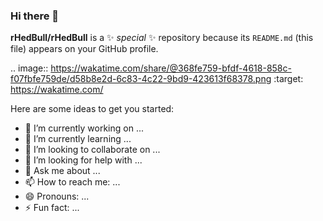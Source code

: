 ### Hi there 👋


**rHedBull/rHedBull** is a ✨ _special_ ✨ repository because its `README.md` (this file) appears on your GitHub profile.

.. image:: https://wakatime.com/share/@368fe759-bfdf-4618-858c-f07fbfe759de/d58b8e2d-6c83-4c22-9bd9-423613f68378.png
    :target: https://wakatime.com/

Here are some ideas to get you started:

- 🔭 I’m currently working on ...
- 🌱 I’m currently learning ...
- 👯 I’m looking to collaborate on ...
- 🤔 I’m looking for help with ...
- 💬 Ask me about ...
- 📫 How to reach me: ...
- 😄 Pronouns: ...
- ⚡ Fun fact: ...

